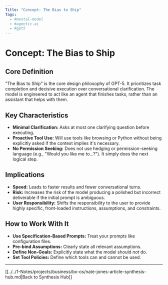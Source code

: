 ```yaml
---
Title: "Concept: The Bias to Ship"
Tags:
  - #mental-model
  - #agentic-ai
  - #gpt5
---
```


# Concept: The Bias to Ship

## Core Definition

"The Bias to Ship" is the core design philosophy of GPT-5. It prioritizes task completion and decisive execution over conversational clarification. The model is engineered to act like an agent that finishes tasks, rather than an assistant that helps with them.

## Key Characteristics

*   **Minimal Clarification:** Asks at most one clarifying question before executing.
*   **Proactive Tool Use:** Will use tools like browsing or Python without being explicitly asked if the context implies it's necessary.
*   **No Permission Seeking:** Does not use hedging or permission-seeking language (e.g., "Would you like me to...?"). It simply does the next logical step.

## Implications

*   **Speed:** Leads to faster results and fewer conversational turns.
*   **Risk:** Increases the risk of the model producing a polished but incorrect deliverable if the initial prompt is ambiguous.
*   **User Responsibility:** Shifts the responsibility to the user to provide highly specific, front-loaded instructions, assumptions, and constraints.

## How to Work With It

*   **Use Specification-Based Prompts:** Treat your prompts like configuration files.
*   **Pre-bind Assumptions:** Clearly state all relevant assumptions.
*   **Define Non-Goals:** Explicitly state what the model should *not* do.
*   **Set Tool Policies:** Define which tools can and cannot be used.

---

[[../../1-Notes/projects/business/bx-os/nate-jones-article-synthesis-hub.md|Back to Synthesis Hub]]
